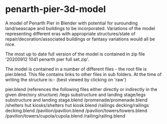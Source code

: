# penarth-pier-3d-model
A model of Penarth Pier in Blender with potential for surounding land/seascape and buildings to be incorporated. Variations of the model representing different eras with appropriate structures/state of repair/decoration/associated buildings or fantasy variations would all be nice.

The most up to date full version of the model is contained in zip file '20200912 1041 penarth pier full set.zip'.

The model is contained in a number of different files - the root file is pier.blend. This file contains links to other files in sub folders. At the time of writing the structure is:-
(best viewed by clicking on 'raw')

pier.blend (references the following files either directly or indirectly in the given directory structure)
        /legs substructure and landing stage/legs substructure and landing stage.blend
        /promenade/promenade.blend
        /shelters hut kiosks/shelters hut kiosk.blend
        /railings decking/railings decking.blend
        /pavilion/pavilion.blend
        /pavilion/towers/towers.blend
        /pavilion/towers/cupola/cupola.blend
        /railing/railing.blend


